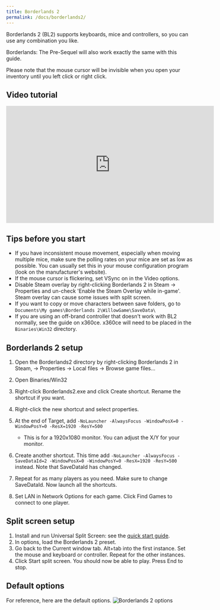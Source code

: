 ```yaml
---
title: Borderlands 2
permalink: /docs/borderlands2/
---
```


Borderlands 2 (BL2) supports keyboards, mice and controllers, so you can use any combination you like.

Borderlands: The Pre-Sequel will also work exactly the same with this guide.

Please note that the mouse cursor will be invisible when you open your inventory until you left click or right click.

## Video tutorial
<div class="embed-container">
  <iframe 
          width="560" 
          height="315" 
          src="https://www.youtube.com/embed/XSUR1NCQows" 
          frameborder="0" 
          allow="accelerometer; 
                 autoplay; 
                 encrypted-media; 
                 gyroscope; 
                 picture-in-picture" 
          allowfullscreen="allowfullscreen">
  </iframe>
</div>

## Tips before you start
* If you have inconsistent mouse movement, especially when moving multiple mice, make sure the polling rates on your mice are set as low as possible. You can usually set this in your mouse configuration program (look on the manufacturer's website).
* If the mouse cursor is flickering, set VSync on in the Video options.
* Disable Steam overlay by right-clicking Borderlands 2 in Steam -> Properties and un-check 'Enable the Steam Overlay while in-game'. Steam overlay can cause some issues with split screen.
* If you want to copy or move characters between save folders, go to `Documents\My games\Borderlands 2\WillowGame\SaveData\`
* If you are using an off-brand controller that doesn't work with BL2 normally, see the guide on x360ce. x360ce will need to be placed in the `Binaries\Win32` directory.

## Borderlands 2 setup
1. Open the Borderlands2 directory by right-clicking Borderlands 2 in Steam, -> Properties -> Local files -> Browse game files...

1. Open Binaries/Win32

1. Right-click Borderlands2.exe and click Create shortcut. Rename the shortcut if you want.

1. Right-click the new shortcut and select properties.

1. At the end of Target, add `-NoLauncher -AlwaysFocus -WindowPosX=0 -WindowPosY=0 -ResX=1920 -ResY=500`
    * This is for a 1920x1080 monitor. You can adjust the X/Y for your monitor.
    
1. Create another shortcut. This time add `-NoLauncher -AlwaysFocus -SaveDataId=2 -WindowPosX=0 -WindowPosY=0 -ResX=1920 -ResY=500` instead. Note that SaveDataId has changed.

1. Repeat for as many players as you need. Make sure to change SaveDataId. Now launch all the shortcuts.

1. Set LAN in Network Options for each game. Click Find Games to connect to one player.

## Split screen setup
1. Install and run Universal Split Screen: see the [quick start guide](https://universalsplitscreen.github.io/docs/quickstart/).
1. In options, load the Borderlands 2 preset.
1. Go back to the Current window tab. Alt+tab into the first instance. Set the mouse and keyboard or controller. Repeat for the other instances.
1. Click Start split screen. You should now be able to play. Press End to stop.

## Default options
For reference, here are the default options.
![Borderlands 2 options](https://raw.githubusercontent.com/UniversalSplitScreen/UniversalSplitScreen.github.io/master/img/bl2_options.png)
